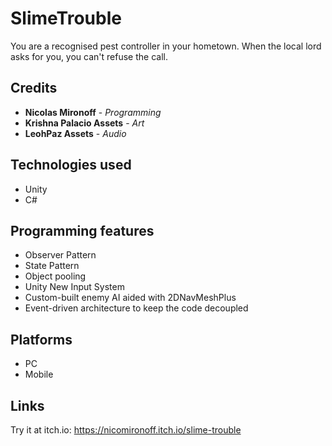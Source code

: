 # SlimeTrouble

You are a recognised pest controller in your hometown. When the local lord asks for you, you can't refuse the call.

## Credits
 
 - **Nicolas Mironoff** - *Programming*
 - **Krishna Palacio Assets** - *Art*
 - **LeohPaz Assets** - *Audio*

## Technologies used
- Unity
- C#

## Programming features
- Observer Pattern
- State Pattern
- Object pooling
- Unity New Input System
- Custom-built enemy AI aided with 2DNavMeshPlus
- Event-driven architecture to keep the code decoupled

## Platforms
- PC
- Mobile
  
 ## Links
 
 Try it at itch.io: https://nicomironoff.itch.io/slime-trouble
